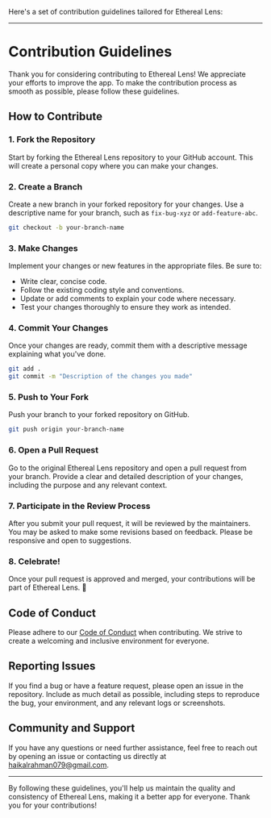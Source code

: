 Here's a set of contribution guidelines tailored for Ethereal Lens:

---

# Contribution Guidelines

Thank you for considering contributing to Ethereal Lens! We appreciate your efforts to improve the app. To make the contribution process as smooth as possible, please follow these guidelines.

## How to Contribute

### 1. Fork the Repository

Start by forking the Ethereal Lens repository to your GitHub account. This will create a personal copy where you can make your changes.

### 2. Create a Branch

Create a new branch in your forked repository for your changes. Use a descriptive name for your branch, such as `fix-bug-xyz` or `add-feature-abc`.

```bash
git checkout -b your-branch-name
```

### 3. Make Changes

Implement your changes or new features in the appropriate files. Be sure to:

- Write clear, concise code.
- Follow the existing coding style and conventions.
- Update or add comments to explain your code where necessary.
- Test your changes thoroughly to ensure they work as intended.

### 4. Commit Your Changes

Once your changes are ready, commit them with a descriptive message explaining what you've done.

```bash
git add .
git commit -m "Description of the changes you made"
```

### 5. Push to Your Fork

Push your branch to your forked repository on GitHub.

```bash
git push origin your-branch-name
```

### 6. Open a Pull Request

Go to the original Ethereal Lens repository and open a pull request from your branch. Provide a clear and detailed description of your changes, including the purpose and any relevant context.

### 7. Participate in the Review Process

After you submit your pull request, it will be reviewed by the maintainers. You may be asked to make some revisions based on feedback. Please be responsive and open to suggestions.

### 8. Celebrate!

Once your pull request is approved and merged, your contributions will be part of Ethereal Lens. 🎉

## Code of Conduct

Please adhere to our [Code of Conduct](CODE_OF_CONDUCT.md) when contributing. We strive to create a welcoming and inclusive environment for everyone.

## Reporting Issues

If you find a bug or have a feature request, please open an issue in the repository. Include as much detail as possible, including steps to reproduce the bug, your environment, and any relevant logs or screenshots.

## Community and Support

If you have any questions or need further assistance, feel free to reach out by opening an issue or contacting us directly at haikalrahman079@gmail.com.

---

By following these guidelines, you'll help us maintain the quality and consistency of Ethereal Lens, making it a better app for everyone. Thank you for your contributions!
